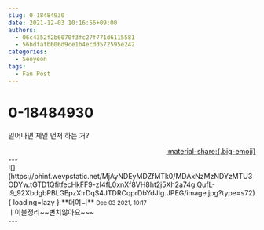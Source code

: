 ```yaml
---
slug: 0-18484930
date: 2021-12-03 10:16:56+09:00
authors:
  - 06c4352f2b6070f3fc27f771d6115581
  - 56bdfafb606d9ce1b4ecdd572595e242
categories:
  - Seoyeon
tags:
  - Fan Post
---
```


# 0-18484930

<div class="post-container" markdown="1">
<div class="content-container md-sidebar__scrollwrap" markdown="1">

일어나면 제일 먼저 하는 거?

</div>
</div>

<div style="text-align: right;" markdown="1">
<a href="https://weverse.io/fromis9/fanpost/0-18484930" style="text-align: right;">:material-share:{.big-emoji}</a>
</div>
---

<div class="comments-container md-sidebar__scrollwrap" markdown="1">
<div class="comment" markdown="1">
<div class='id-container' markdown="1">
![](https://phinf.wevpstatic.net/MjAyNDEyMDZfMTk0/MDAxNzMzNDYzMTU3ODYw.tGTD1QfitfecHkFF9-zI4fL0xnXf8VH8ht2j5Xh2a74g.QufL-i9_92XbdgbPBLGEpzXIrDqS4JTDRCqprDbYdJIg.JPEG/image.jpg?type=s72){ loading=lazy }
**<span class="artist">더여니</span>** <small>Dec 03 2021, 10:17</small><br>
</div>
<div class='comment-body' markdown="1">
ㅣ이불정리~~변치않아요~~~
</div>
</div>
</div>
---
